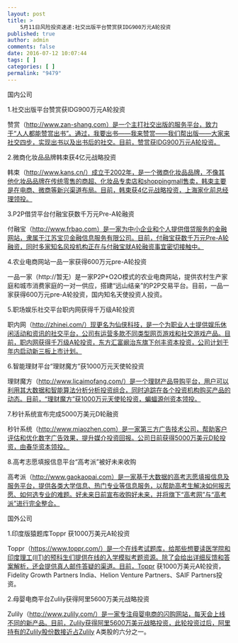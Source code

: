 ```yaml
---
layout: post
title: >
    5月11日风险投资速递:社交出版平台赞赏获IDG900万元A轮投资
published: true
author: admin
comments: false
date: 2016-07-12 10:07:44
tags: [ ]
categories: [ ]
permalink: "9479"
---
```



国内公司

1.社交出版平台赞赏获IDG900万元A轮投资

赞赏（http://www.zan-shang.com）是一个主打社交出版的服务平台，致力于“人人都能赞赏出书”。通过，我要出书——我来赞赏——我们帮出版——大家来社交四步，实现出书以及出书后的社交。目前，赞赏获IDG900万元A轮投资。

2.微商化妆品品牌韩束获4亿元战略投资

韩束（http://www.kans.cn/）成立于2002年，是一个微商化妆品品牌，不像其他化妆品品牌在传统零售的商超、化妆品专卖店和shoppingmall售卖，韩束主要是在电商、微商等新兴渠道布局。目前，韩束获4亿元战略投资，上海家化前总经理领投。

3.P2P借贷平台付融宝获数千万元Pre-A轮融资

付融宝（http://www.frbao.com）是一家为中小企业和个人提供借贷服务的金融网站，隶属于江苏宝贝金融信息服务有限公司。目前，付融宝获数千万元Pre-A轮融资，同时多家知名风投机构正在与付融宝就A轮融资事宜密切接触中。

4.农业电商网站一品一家获得600万元pre-A轮投资

一品一家（http://暂无）是一家P2P+O2O模式的农业电商网站，提供农村生产家庭和城市消费家庭的一对一供应，搭建“远山结亲”的P2P交易平台。目前，一品一家获得600万元pre-A轮投资，国内知名天使投资人投资。

5.职场娱乐社交平台职内网获得千万级A轮投资

职内网（http://zhinei.com/）现更名为仙侠科技，是一个为职业人士提供娱乐休闲活动和资讯的社交平台，公司有运营多款不同类型网页游戏和社交游戏产品。目前，职内网获得千万级A轮投资，东方汇富阚治东旗下创丰资本投资，公司计划于年内启动新三板上市计划。

6.智能理财平台“理财魔方”获1000万元天使轮投资

理财魔方（http://www.licaimofang.com/）是一个理财产品导购平台，用户可以利用其大数据和智能算法分析分析投资组合，同时追踪在各个投资机构购买产品的动态。目前，“理财魔方”获1000万元天使轮投资，蝙蝠源创资本领投。

7.秒针系统宣布完成5000万美元D轮融资

秒针系统（http://www.miaozhen.com）是一家第三方广告技术公司，帮助客户评估和优化数字广告效果，提升媒介投资回报。公司日前获得5000万美元D轮投资，由春华资本领投。

8.高考志愿填报信息平台“高考派”被好未来收购

高考派（http://www.gaokaopai.com）是一家基于大数据的高考志愿填报信息及服务平台，提供各类大学信息、热门专业等信息服务，以帮助高考生解决如何报志愿、如何选专业的难题。好未来日前宣布收购好未来，并将旗下“高考网”与“高考派”进行完全整合。

国外公司

1.印度版猿题库Toppr 获1000万美元A轮投资

Toppr（https://www.toppr.com/）是一个在线考试题库，给那些想要读医学院和印度理工(IIT)的预科生们提供在线的入学模拟考题资源。除了会给出详细反馈和答案解析，还会提供真人邮件答疑的渠道。目前，Toppr 获1000万美元A轮投资，Fidelity Growth Partners India、Helion Venture Partners、SAIF Partners投资。

2.母婴电商平台Zulily获得阿里5600万美元战略投资

Zulily（http://www.zulily.com/）是一家专注母婴电商的闪购网站，每天会上线不同的新产品。目前，Zulily获得阿里5600万美元战略投资，此轮投资过后，阿里持有的Zulily股份数接近占Zulily A类股的六分之一。